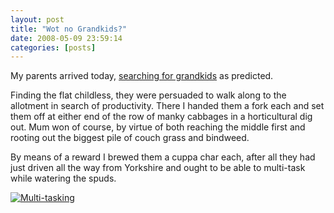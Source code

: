 ```yaml
---
layout: post
title: "Wot no Grandkids?"
date: 2008-05-09 23:59:14
categories: [posts]
---
```


My parents arrived today, [searching for grandkids](https://www.earthwoman.co.uk/2008/04/28/sadly-barren/) as predicted.

Finding the flat childless, they were persuaded to walk along to the allotment in search of productivity. There I handed them a fork each and set them off at either end of the row of manky cabbages in a horticultural dig out. Mum won of course, by virtue of both reaching the middle first and rooting out the biggest pile of couch grass and bindweed.

By means of a reward I brewed them a cuppa char each, after all they had just driven all the way from Yorkshire and ought to be able to multi-task while watering the spuds.

[![Multi-tasking](https://farm4.static.flickr.com/3259/2478808718_be5964c55a.jpg)](https://www.flickr.com/photos/warriorwomen/2478808718/)
